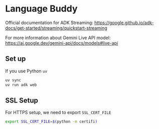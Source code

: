 # Language Buddy

Official documentation for ADK Streaming: https://google.github.io/adk-docs/get-started/streaming/quickstart-streaming


For more information about Gemini Live API model: https://ai.google.dev/gemini-api/docs/models#live-api

## Set up

If you use Python `uv`
```bash
uv sync
uv run adk web
```

## SSL Setup
For HTTPS setup, we need to export `SSL_CERT_FILE`
```bash
export SSL_CERT_FILE=$(python -m certifi)
```
